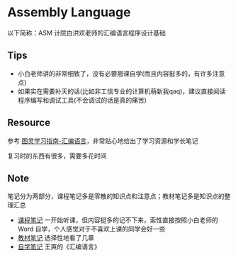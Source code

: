 # Assembly Language

以下简称：ASM
计院白洪欢老师的汇编语言程序设计基础

## Tips

+ 小白老师讲的非常细致了，没有必要翘课自学(而且内容挺多的，有许多注意点)
+ 如果实在需要补天的话(比如非工信专业的计算机萌新我qaq)，建议直接阅读程序编写和调试工具(不会调试的话是真的痛苦)

## Resource

参考 [图灵学习指南-汇编语言](https://zju-turing.github.io/TuringCourses/major_mandatory/assemble/)，非常贴心地给出了学习资源和学长笔记

复习时的东西有很多，需要多花时间

## Note

笔记分为两部分，课程笔记多是零散的知识点和注意点；教材笔记多是知识点的整理汇总

+ [课程笔记](Lesson_Note.md)
  一开始听课，但内容挺多的记不下来，索性直接按照小白老师的 Word 自学，个人感觉对于不喜欢上课的同学会好一些
+ [教材笔记](Textbook_Note.md)
  选择性地看了几章
+ [自学笔记](Reading_Note.md)
  王爽的《汇编语言》

